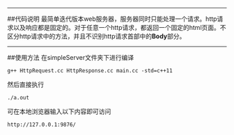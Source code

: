 - - -
##代码说明
最简单迭代版本web服务器，服务器同时只能处理一个请求。http请求以及响应都是固定的。对于任意一个http请求，都返回一个固定的html页面。不区分http请求中的方法，并且不识别http请求首部中的**Body**部分。
- - -
##使用方法
在simpleServer文件夹下进行编译
```
g++ HttpRequest.cc HttpResponse.cc main.cc -std=c++11
```
然后直接执行
```
./a.out
```
可在本地浏览器输入以下内容即可访问
```
http://127.0.0.1:9876/
```

